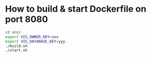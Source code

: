 # How to build & start Dockerfile on port 8080
```sh
cd src/
export VIS_OWNER_KEY=xxx
export VIS_DATABASE_KEY=yyy
./build.sh
./start.sh
```

